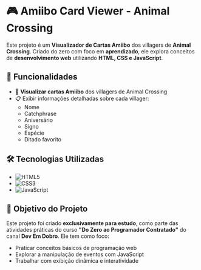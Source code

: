 # 🎮 Amiibo Card Viewer - Animal Crossing  

Este projeto é um **Visualizador de Cartas Amiibo** dos villagers de **Animal Crossing**. Criado do zero com foco em **aprendizado**, ele explora conceitos de **desenvolvimento web** utilizando **HTML, CSS e JavaScript**.  

## 🚀 Funcionalidades  
* 📌 **Visualizar cartas Amiibo** dos villagers de Animal Crossing  
* 📋 Exibir informações detalhadas sobre cada villager:  
  - Nome  
  - Catchphrase  
  - Aniversário  
  - Signo  
  - Espécie  
  - Ditado favorito  

## 🛠️ Tecnologias Utilizadas  
* ![HTML5](https://img.shields.io/badge/HTML5-E34F26?style=for-the-badge&logo=html5&logoColor=white)  
* ![CSS3](https://img.shields.io/badge/CSS3-1572B6?style=for-the-badge&logo=css3&logoColor=white)  
* ![JavaScript](https://img.shields.io/badge/JavaScript-F7DF1E?style=for-the-badge&logo=javascript&logoColor=black)  

## 🎯 Objetivo do Projeto  
Este projeto foi criado **exclusivamente para estudo**, como parte das atividades práticas do curso **"Do Zero ao Programador Contratado"** do canal **Dev Em Dobro**. Ele tem como foco:  
* Praticar conceitos básicos de programação web
* Explorar a manipulação de eventos com JavaScript
* Trabalhar com exibição dinâmica e interatividade